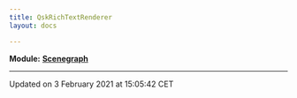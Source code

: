 ```yaml
---
title: QskRichTextRenderer
layout: docs

---
```



**Module:** **[Scenegraph](/docs/modules/group__Scenegraph/)**



-------------------------------

Updated on  3 February 2021 at 15:05:42 CET